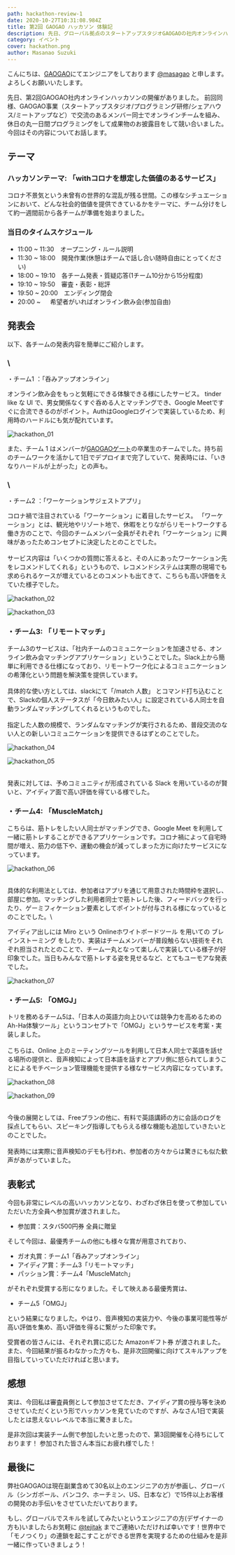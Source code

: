 ```yaml
---
path: hackathon-review-1
date: 2020-10-27T10:31:08.984Z
title: 第2回 GAOGAO ハッカソン 体験記
description: 先日、グローバル拠点のスタートアップスタジオGAOGAOの社内オンラインハッカソン第2回の開催がありました。  今回もGAOGAO事業（スタートアップスタジオ/プログラミング研修/シェアハウス/ミートアップなど）で交流のあるメンバー同士でオンラインチームを組み、休日の丸一日間プログラミングをして成果物のお披露目をして競い合いました。
category: イベント
cover: hackathon.png
author: Masanao Suzuki
---
```

こんにちは、[GAOGAO](https://gaogao.asia/)にてエンジニアをしております [@masagao](https://twitter.com/masagaogaoasia) と申します。よろしくお願いいたします。

先日、第2回GAOGAO社内オンラインハッカソンの開催がありました。
前回同様、GAOGAO事業（スタートアップスタジオ/プログラミング研修/シェアハウス/ミートアップなど）で交流のあるメンバー同士でオンラインチームを組み、休日の丸一日間プログラミングをして成果物のお披露目をして競い合いました。
今回はその内容についてお話します。

## テーマ

### ハッカソンテーマ: 「withコロナを想定した価値のあるサービス」

コロナ不景気という未曾有の世界的な混乱が残る世間。この様なシチュエーションにおいて、どんな社会的価値を提供できているかをテーマに、チーム分けをして約一週間前から各チームが準備を始まりました。

### 当日のタイムスケジュール

* 11:00 ~ 11:30　オープニング・ルール説明
* 11:30 ~ 18:00　開発作業(休憩はチームで話し合い随時自由にとってください)
* 18:00 ~ 19:10　各チーム発表・質疑応答(1チーム10分から15分程度)
* 19:10 ~ 19:50　審査・表彰・総評
* 19:50 ~ 20:00　エンディング閉会
* 20:00 ~     　 希望者がいればオンライン飲み会(参加自由)

## 発表会

以下、各チームの発表内容を簡単にご紹介します。

### \
・チーム1 ：「呑みアップオンライン」

オンライン飲み会をもっと気軽にできる体験できる様にしたサービス。
tinder like な UI で、男女関係なくすぐ呑める人とマッチングでき、Google Meetですぐに合流できるのがポイント。AuthはGoogleログインで実装しているため、利用時のハードルにも気が配れています。

![hackathon_01](hackathon_01.png "hackathon_01")

また、チーム 1 はメンバーが[GAOGAOゲート](https://gaogao.asia/ja/gate/)の卒業生のチームでした。持ち前のチームワークを活かして1日でデプロイまで完了していて、発表時には、「いきなりハードルが上がった」との声も。

### \
・チーム2 ：「ワーケーションサジェストアプリ」

コロナ禍で注目されている「ワーケーション」に着目したサービス。
「ワーケーション」とは、観光地やリゾート地で、休暇をとりながらリモートワークする働き方のことで、今回のチームメンバー全員がそれぞれ「ワーケーション」に興味があったためコンセプトに決定したとのことでした。\
\
サービス内容は「いくつかの質問に答えると、その人にあったワーケーション先をレコメンドしてくれる」というもので、レコメンドシステムは実際の現場でも求められるケースが増えているとのコメントも出てきて、こちらも高い評価をえていた様子でした。


![hackathon_02](hackathon_02.png "hackathon_02")

![hackathon_03](hackathon_08.png "hackathon_03")

### ・チーム3: 「リモートマッチ」

チーム3のサービスは、「社内チームのコミュニケーションを加速させる、オンライン飲み会マッチングアプリケーション」ということでした。Slack上から簡単に利用できる仕様になっており、リモートワーク化によるコミュニケーションの希薄化という問題を解決策を提供しています。\
\
具体的な使い方としては、slackにて「/match 人数」 とコマンド打ち込むことで、Slackの個人ステータスが「今日飲みたい人」に設定されている人同士を自動ランダムマッチングしてくれるというものでした。\
\
指定した人数の規模で、ランダムなマッチングが実行されるため、普段交流のない人との新しいコミュニケーションを提供できるはずとのことでした。

![hackathon_04](hackathon_04.jpeg "hackathon_04")

![hackathon_05](hackathon_05.jpeg "hackathon_05")

\
発表に対しては、予めコミュニティが形成されている Slack を用いているのが賢いと、アイディア面で高い評価を得ている様でした。

### ・チーム4: 「MuscleMatch」

こちらは、筋トレをしたい人同士がマッチングでき、Google Meet を利用して一緒に筋トレすることができるアプリケーションです。コロナ禍によって自宅時間が増え、筋力の低下や、運動の機会が減ってしまった方に向けたサービスになっています。

![hackathon_06](hackathon_06.png "hackathon_06")


\
具体的な利用法としては、参加者はアプリを通じて用意された時間枠を選択し、部屋に参加。マッチングした利用者同士で筋トレした後、フィードバックを行ったり、ゲーミフィケーション要素としてポイントが付与される様になっているとのことでした。\

アイディア出しには Miro という Onlineホワイトボードツール を用いての ブレインストーミング をしたり、実装はチームメンバーが普段触らない技術をそれぞれ担当されたとのことで、チーム一丸となって楽しんで実装している様子が好印象でした。当日もみんなで筋トレする姿を見せるなど、とてもユーモアな発表でした。


![hackathon_07](hackathon_07.png "hackathon_07")



### ・チーム5: 「OMGJ」

トリを務めるチーム5は、「日本人の英語力向上ひいては競争力を高めるためのAh-Ha体験ツール」というコンセプトで「OMGJ」というサービスを考案・実装しました。\
\
こちらは、Online 上のミーティングツールを利用して日本人同士で英語を話せる場所の提供と、音声検知によって日本語を話すとアプリ側に怒られてしまうことによるモチベーション管理機能を提供する様なサービス内容になっています。

![hackathon_08](hackathon_03.png "hackathon_08")

![hackathon_09](hackathon_09.png "hackathon_09")

\
今後の展開としては、Freeプランの他に、有料で英語講師の方に会話のログを採点してもらい、スピーキング指導してもらえる様な機能も追加していきたいとのことでした。\
\
発表時には実際に音声検知のデモも行われ、参加者の方々からは驚きにも似た歓声があがっていました。

## 表彰式
今回も非常にレベルの高いハッカソンとなり、わざわざ休日を使って参加していただいた方全員へ参加賞が渡されました。

- 参加賞：スタバ500円券 全員に贈呈

そして今回は、最優秀チームの他にも様々な賞が用意されており、
- ガオ丸賞：チーム1「呑みアップオンライン」
- アイディア賞：チーム3「リモートマッチ」
- パッション賞：チーム4「MuscleMatch」

がそれぞれ受賞する形になりました。そして映えある最優秀賞は、
- チーム5「OMGJ」

という結果になりました。やはり、音声検知の実装力や、今後の事業可能性等が高い評価を集め、高い評価を得るに繋がった印象です。

受賞者の皆さんには、それぞれ賞に応じた Amazonギフト券 が渡されました。また、今回結果が振るわなかった方々も、是非次回開催に向けてスキルアップを目指していっていただければと思います。

## 感想

実は、今回私は審査員側として参加させてただき、アイディア賞の授与等を決めさせていただくという形でハッカソンを見ていたのですが、みなさん1日で実装したとは思えないレベルで本当に驚きました。

是非次回は実装チーム側で参加したいと思ったので、第3回開催を心待ちにしております！
参加された皆さん本当にお疲れ様でした！

## 最後に

弊社GAOGAOは現在副業含めて30名以上のエンジニアの方が参画し、グローバル（シンガポール、バンコク、ホーチミン、US、日本など）で15件以上お客様の開発のお手伝いをさせていただいております。

もし、グローバルでスキルを試してみたいというエンジニアの方(デザイナーの方も)いましたらお気軽に [@tejitak](https://twitter.com/tejitak) までご連絡いただければ幸いです！世界中で「モノつくり」の連鎖を起こすことができる世界を実現するための仕組みを是非一緒に作っていきましょう！